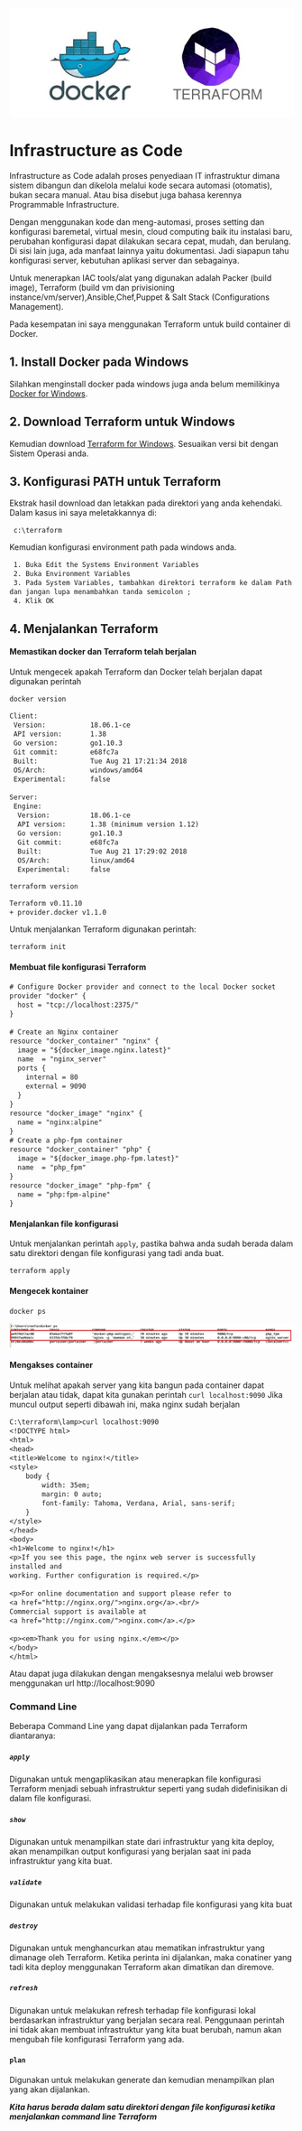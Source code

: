 ![alt text](https://raw.githubusercontent.com/renfaizal/terraform/master/terraform_logo.jpg)

# **Infrastructure as Code**

Infrastructure as Code adalah proses penyediaan IT infrastruktur dimana sistem dibangun dan dikelola melalui kode secara automasi (otomatis), bukan secara manual. Atau bisa disebut juga bahasa kerennya Programmable Infrastructure.

Dengan menggunakan kode dan meng-automasi, proses setting dan konfigurasi baremetal, virtual mesin, cloud computing baik itu instalasi baru, perubahan konfigurasi dapat dilakukan secara cepat, mudah, dan berulang. Di sisi lain juga, ada manfaat lainnya yaitu dokumentasi. Jadi siapapun tahu konfigurasi server, kebutuhan aplikasi server dan sebagainya.

Untuk menerapkan IAC tools/alat yang digunakan adalah Packer (build image), Terraform (build vm dan privisioning instance/vm/server),Ansible,Chef,Puppet & Salt Stack (Configurations Management).

Pada kesempatan ini saya menggunakan Terraform untuk build container di Docker.

## 1. Install Docker pada Windows

Silahkan menginstall docker pada windows juga anda belum memilikinya [Docker for Windows](https://docs.docker.com/docker-for-windows/install/#about-windows-containers).
## 2. Download Terraform untuk Windows

Kemudian download [Terraform for Windows](https://www.terraform.io/downloads.html). Sesuaikan versi bit dengan Sistem Operasi anda.
## 3. Konfigurasi PATH untuk Terraform

Ekstrak hasil download dan letakkan pada direktori yang anda kehendaki. Dalam kasus ini saya meletakkannya di:
```
 c:\terraform
```
Kemudian konfigurasi environment path pada windows anda.
```
 1. Buka Edit the Systems Environment Variables
 2. Buka Environment Variables
 3. Pada System Variables, tambahkan direktori terraform ke dalam Path dan jangan lupa menambahkan tanda semicolon ;
 4. Klik OK
```
## 4. Menjalankan Terraform

#### Memastikan docker dan Terraform telah berjalan
Untuk mengecek apakah Terraform dan Docker telah berjalan dapat digunakan perintah
```
docker version
```
```
Client:
 Version:           18.06.1-ce
 API version:       1.38
 Go version:        go1.10.3
 Git commit:        e68fc7a
 Built:             Tue Aug 21 17:21:34 2018
 OS/Arch:           windows/amd64
 Experimental:      false

Server:
 Engine:
  Version:          18.06.1-ce
  API version:      1.38 (minimum version 1.12)
  Go version:       go1.10.3
  Git commit:       e68fc7a
  Built:            Tue Aug 21 17:29:02 2018
  OS/Arch:          linux/amd64
  Experimental:     false
```
```
terraform version
```
```C:\terraform\lamp>terraform version
Terraform v0.11.10
+ provider.docker v1.1.0
```
Untuk menjalankan Terraform digunakan perintah:
```
terraform init
```

#### Membuat file konfigurasi Terraform
```
# Configure Docker provider and connect to the local Docker socket
provider "docker" {
  host = "tcp://localhost:2375/"
}

# Create an Nginx container
resource "docker_container" "nginx" {
  image = "${docker_image.nginx.latest}"
  name  = "nginx_server"
  ports {
    internal = 80
    external = 9090
  }
}
resource "docker_image" "nginx" {
  name = "nginx:alpine"
}
# Create a php-fpm container
resource "docker_container" "php" {
  image = "${docker_image.php-fpm.latest}"
  name  = "php_fpm"
}
resource "docker_image" "php-fpm" {
  name = "php:fpm-alpine"
}
```
#### Menjalankan file konfigurasi
Untuk menjalankan perintah ```apply```, pastika bahwa anda sudah berada dalam satu direktori dengan file konfigurasi yang tadi anda buat.
```
terraform apply
```
#### Mengecek kontainer
```
docker ps
```

![Docker Container](https://raw.githubusercontent.com/renfaizal/terraform/master/docker%20container.jpg)

#### Mengakses container
Untuk melihat apakah server yang kita bangun pada container dapat berjalan atau tidak, dapat kita gunakan perintah ```curl localhost:9090```
Jika muncul output seperti dibawah ini, maka nginx sudah berjalan
```
C:\terraform\lamp>curl localhost:9090
<!DOCTYPE html>
<html>
<head>
<title>Welcome to nginx!</title>
<style>
    body {
        width: 35em;
        margin: 0 auto;
        font-family: Tahoma, Verdana, Arial, sans-serif;
    }
</style>
</head>
<body>
<h1>Welcome to nginx!</h1>
<p>If you see this page, the nginx web server is successfully installed and
working. Further configuration is required.</p>

<p>For online documentation and support please refer to
<a href="http://nginx.org/">nginx.org</a>.<br/>
Commercial support is available at
<a href="http://nginx.com/">nginx.com</a>.</p>

<p><em>Thank you for using nginx.</em></p>
</body>
</html>
```
Atau dapat juga dilakukan dengan mengaksesnya melalui web browser menggunakan url http://localhost:9090
### Command Line


Beberapa Command Line yang dapat dijalankan pada Terraform diantaranya:
#####  ```apply```
Digunakan untuk mengaplikasikan atau menerapkan file konfigurasi Terraform menjadi sebuah infrastruktur seperti yang sudah didefinisikan di dalam file konfigurasi.
##### ```show```
Digunakan untuk menampilkan state dari infrastruktur yang kita deploy, akan menampilkan output konfigurasi yang berjalan saat ini pada infrastruktur yang kita buat.
##### ```validate```
Digunakan untuk melakukan validasi terhadap file konfigurasi yang kita buat
##### ```destroy```
Digunakan untuk menghancurkan atau mematikan infrastruktur yang dimanage oleh Terraform. Ketika perinta ini dijalankan, maka conatiner yang tadi kita deploy menggunakan Terraform akan dimatikan dan diremove.
##### ```refresh```
Digunakan untuk melakukan refresh terhadap file konfigurasi lokal berdasarkan infrastruktur yang berjalan secara real. Penggunaan perintah ini tidak akan membuat infrastruktur yang kita buat berubah, namun akan mengubah file konfigurasi Terraform yang ada.
#### ```plan```
Digunakan untuk melakukan generate dan kemudian menampilkan plan yang akan dijalankan.

**_Kita harus berada dalam satu direktori dengan file konfigurasi ketika menjalankan command line Terraform_**



